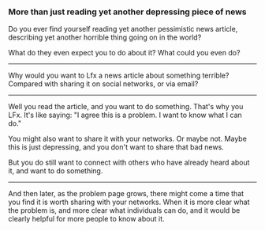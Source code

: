 ### More than just reading yet another depressing piece of news

Do you ever find yourself reading yet another pessimistic news article, describing yet another horrible thing going on in the world?

What do they even expect you to do about it? What could you even do?


--------



Why would you want to Lfx a news article about something terrible? Compared with sharing it on social networks, or via email?


-------


Well you read the article, and you want to do something. That's why you LFx. It's like saying: "I agree this is a problem. I want to know what I can do."

You might also want to share it with your networks. Or maybe not. Maybe this is just depressing, and you don't want to share that bad news.

But you do still want to connect with others who have already heard about it, and want to do something.


-------

And then later, as the problem page grows, there might come a time that you find it is worth sharing with your networks. When it is more clear what the problem is, and more clear what individuals can do, and it would be clearly helpful for more people to know about it.

